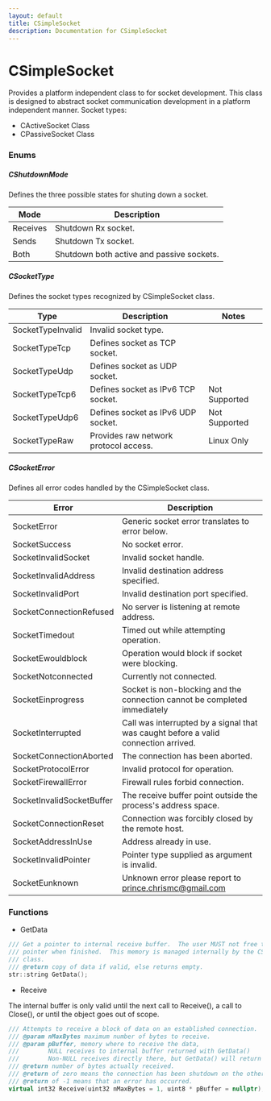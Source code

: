 ```yaml
---
layout: default
title: CSimpleSocket
description: Documentation for CSimpleSocket
---
```

# CSimpleSocket
Provides a platform independent class to for socket development. This class is designed to abstract socket communication development in a
platform independent manner. Socket types:
- CActiveSocket Class
- CPassiveSocket Class

### Enums
##### CShutdownMode
Defines the three possible states for shuting down a socket.

Mode | Description
---|---
Receives | Shutdown Rx socket.
Sends    | Shutdown Tx socket.
Both     | Shutdown both active and passive sockets.

##### CSocketType
Defines the socket types recognized by CSimpleSocket class.

Type| Description|Notes
---|---|---
SocketTypeInvalid | Invalid socket type. |
SocketTypeTcp     | Defines socket as TCP socket. |
SocketTypeUdp     | Defines socket as UDP socket. |
SocketTypeTcp6    | Defines socket as IPv6 TCP socket. | Not Supported
SocketTypeUdp6    | Defines socket as IPv6 UDP socket. | Not Supported
SocketTypeRaw     | Provides raw network protocol access. | Linux Only

##### CSocketError
Defines all error codes handled by the CSimpleSocket class.

Error | Description
---|---
SocketError           | Generic socket error translates to error below.
SocketSuccess        | No socket error.
SocketInvalidSocket       | Invalid socket handle.
SocketInvalidAddress     | Invalid destination address specified.
SocketInvalidPort        | Invalid destination port specified.
SocketConnectionRefused   | No server is listening at remote address.
SocketTimedout           | Timed out while attempting operation.
SocketEwouldblock        | Operation would block if socket were blocking.
SocketNotconnected        | Currently not connected.
SocketEinprogress         | Socket is non-blocking and the connection cannot be completed immediately
SocketInterrupted         | Call was interrupted by a signal that was caught before a valid connection arrived.
SocketConnectionAborted   | The connection has been aborted.
SocketProtocolError       | Invalid protocol for operation.
SocketFirewallError       | Firewall rules forbid connection.
SocketInvalidSocketBuffer | The receive buffer point outside the process's address space.
SocketConnectionReset     | Connection was forcibly closed by the remote host.
SocketAddressInUse        | Address already in use.
SocketInvalidPointer      | Pointer type supplied as argument is invalid.
SocketEunknown             | Unknown error please report to prince.chrismc@gmail.com

### Functions
- GetData

```cpp
/// Get a pointer to internal receive buffer.  The user MUST not free this
/// pointer when finished.  This memory is managed internally by the CSocket
/// class.
/// @return copy of data if valid, else returns empty.
str::string GetData();
```
- Receive

The internal buffer is only valid until the next call to Receive(), a call to Close(), or until the object goes out of scope.
```cpp
/// Attempts to receive a block of data on an established connection.
/// @param nMaxBytes maximum number of bytes to receive.
/// @param pBuffer, memory where to receive the data,
///        NULL receives to internal buffer returned with GetData()
///        Non-NULL receives directly there, but GetData() will return empty!
/// @return number of bytes actually received.
/// @return of zero means the connection has been shutdown on the other side.
/// @return of -1 means that an error has occurred.
virtual int32 Receive(uint32 nMaxBytes = 1, uint8 * pBuffer = nullptr);
```
